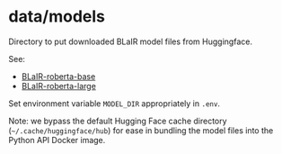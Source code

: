 # data/models

Directory to put downloaded BLaIR model files from Huggingface.

See: 
- [BLaIR-roberta-base](https://huggingface.co/hyp1231/blair-roberta-base)
- [BLaIR-roberta-large](https://huggingface.co/hyp1231/blair-roberta-large)

Set environment variable `MODEL_DIR` appropriately in `.env`.

Note: we bypass the default Hugging Face cache directory (`~/.cache/huggingface/hub`) for ease in bundling the model files into the Python API Docker image.
